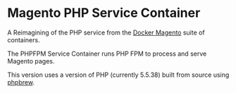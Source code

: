 # Magento PHP Service Container

A Reimagining of the PHP service from the [Docker Magento](https://github.com/kojiromike/docker-magento)
suite of containers.

The PHPFPM Service Container runs PHP FPM to process and serve Magento pages.

This version uses a version of PHP (currently 5.5.38) built from source using [phpbrew](https://phpbrew.github.io/phpbrew/).
